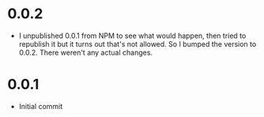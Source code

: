 # 0.0.2

- I unpublished 0.0.1 from NPM to see what would happen, then tried to republish it but it turns out that's not allowed. So I bumped the version to 0.0.2. There weren't any actual changes.

# 0.0.1

- Initial commit
